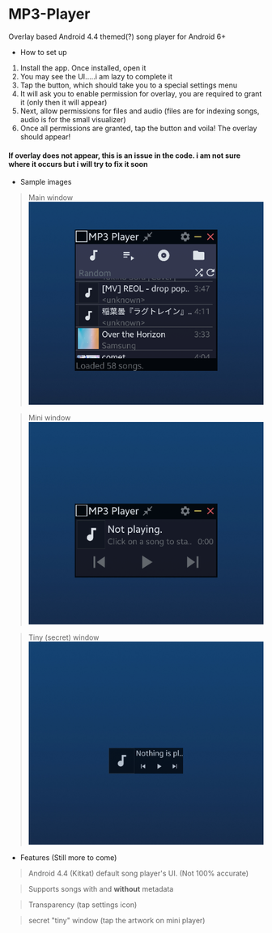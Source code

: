 # MP3-Player
Overlay based Android 4.4 themed(?) song player for Android 6+

- How to set up
1. Install the app. Once installed, open it
2. You may see the UI.....i am lazy to complete it
3. Tap the button, which should take you to a special settings menu
4. It will ask you to enable permission for overlay, you are required to grant it (only then it will appear)
5. Next, allow permissions for files and audio (files are for indexing songs, audio is for the small visualizer)
6. Once all permissions are granted, tap the button and voila! The overlay should appear!

#### If overlay does not appear, this is an issue in the code. i am not sure where it occurs but i will try to fix it soon

- Sample images
> Main window
![Main window](/assets/main_window.png)

> Mini window
![Mini window](/assets/mini_window.png)

> Tiny (secret) window
![Mini window](/assets/tiny_window.png)

- Features (Still more to come)
> <p>Android 4.4 (Kitkat) default song player's UI. (Not 100% accurate)<br>

> Supports songs with and **without** metadata<br>
  
> Transparency (tap settings icon)<br>
  
> secret "tiny" window (tap the artwork on mini player)</p>


